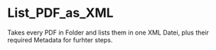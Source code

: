 # List_PDF_as_XML
Takes every PDF in Folder and lists them in one XML Datei, plus their required Metadata for furhter steps.
